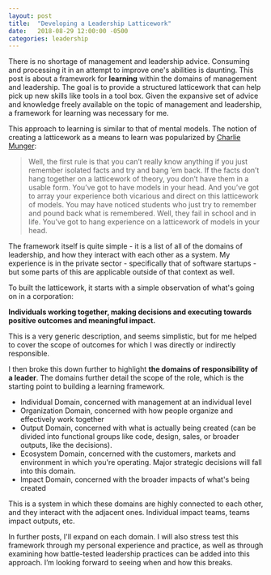 ```yaml
---
layout: post
title:  "Developing a Leadership Latticework"
date:   2018-08-29 12:00:00 -0500
categories: leadership
---
```

There is no shortage of management and leadership advice. Consuming and processing it in an attempt to improve one's abilities is daunting. This post is about a framework for **learning** within the domains of management and leadership. The goal is to provide a structured latticework that can help pick up new skills like tools in a tool box. Given the expansive set of advice and knowledge freely available on the topic of management and leadership, a framework for learning was necessary for me.

This approach to learning is similar to that of mental models. The notion of creating a latticework as a means to learn was popularized by [Charlie Munger](https://old.ycombinator.com/munger.html):

>Well, the first rule is that you can’t really know anything if you just remember isolated facts and try and bang ’em back. If the facts don’t hang together on a latticework of theory, you don’t have them in a usable form. You’ve got to have models in your head. And you’ve got to array your experience both vicarious and direct on this latticework of models. You may have noticed students who just try to remember and pound back what is remembered. Well, they fail in school and in life. You’ve got to hang experience on a latticework of models in your head.

The framework itself is quite simple - it is a list of all of the domains of leadership, and how they interact with each other as a system. My experience is in the private sector - specifically that of software startups - but some parts of this are applicable outside of that context as well.

To built the latticework, it starts with a simple observation of what's going on in a corporation:

**Individuals working together, making decisions and executing towards positive outcomes and meaningful impact.** 

This is a very generic description, and seems simplistic, but for me helped to cover the scope of outcomes for which I was directly or indirectly responsible.

I then broke this down further to highlight **the domains of responsibility of a leader**. The domains further detail the scope of the role, which is the starting point to building a learning framework.

* Individual Domain, concerned with management at an individual level 
* Organization Domain, concerned with how people organize and effectively work together
* Output Domain, concerned with what is actually being created (can be divided into functional groups like code, design, sales, or broader outputs, like the decisions). 
* Ecosystem Domain, concerned with the customers, markets and environment in which you're operating. Major strategic decisions will fall into this domain. 
* Impact Domain, concerned with the broader impacts of what's being created

This is a system in which these domains are highly connected to each other, and they interact with the adjacent ones. Individual impact teams, teams impact outputs, etc. 

In further posts, I'll expand on each domain. I will also stress test this framework through my personal experience and practice, as well as through examining how battle-tested leadership practices can be added into this approach. I’m looking forward to seeing when and how this breaks. 